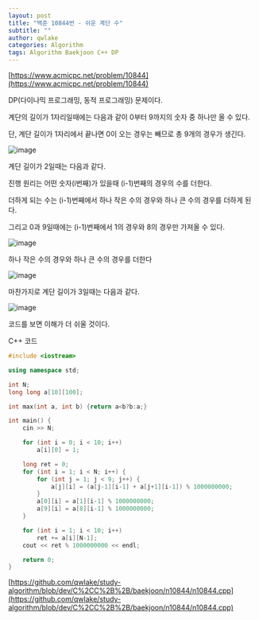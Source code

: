 ```yaml
---
layout: post
title: "백준 10844번 - 쉬운 계단 수"
subtitle: ""
author: qwlake
categories: Algorithm
tags: Algorithm Baekjoon C++ DP
---
```


[https://www.acmicpc.net/problem/10844](https://www.acmicpc.net/problem/10844)

DP(다이나믹 프로그래밍, 동적 프로그래밍) 문제이다.

계단의 길이가 1자리일때에는 다음과 같이 0부터 9까지의 숫자 중 하나만 올 수 있다.

단, 계단 길이가 1자리에서 끝나면 0이 오는 경우는 빼므로 총 9개의 경우가 생긴다.

![image](https://user-images.githubusercontent.com/41278416/89280001-01f33f80-d683-11ea-8ed9-b107560d2083.png)

계단 길이가 2일때는 다음과 같다.

진행 원리는 어떤 숫자(i번째)가 있을때 (i-1)번째의 경우의 수를 더한다.

더하게 되는 수는 (i-1)번째에서 하나 작은 수의 경우와 하나 큰 수의 경우를 더하게 된다.

그리고 0과 9일때에는 (i-1)번째에서 1의 경우와 8의 경우만 가져올 수 있다.

![image](https://user-images.githubusercontent.com/41278416/89279991-fe5fb880-d682-11ea-8434-809967410995.png)

하나 작은 수의 경우와 하나 큰 수의 경우를 더한다

![image](https://user-images.githubusercontent.com/41278416/89280005-03bd0300-d683-11ea-8f16-ef32eaebdba9.png)

마찬가지로 계단 길이가 3일때는 다음과 같다.

![image](https://user-images.githubusercontent.com/41278416/89280009-04559980-d683-11ea-9fc0-5b367f14a30e.png)

코드를 보면 이해가 더 쉬울 것이다.

C++ 코드

```cpp
#include <iostream>

using namespace std;

int N;
long long a[10][100];

int max(int a, int b) {return a<b?b:a;}

int main() {
	cin >> N;

	for (int i = 0; i < 10; i++)
		a[i][0] = 1;

	long ret = 0;
	for (int i = 1; i < N; i++) {
		for (int j = 1; j < 9; j++) {
			a[j][i] = (a[j-1][i-1] + a[j+1][i-1]) % 1000000000;
		}
		a[0][i] = a[1][i-1] % 1000000000;
		a[9][i] = a[8][i-1] % 1000000000;
	}

	for (int i = 1; i < 10; i++)
		ret += a[i][N-1];
	cout << ret % 1000000000 << endl;

	return 0;
}
```

[https://github.com/qwlake/study-algorithm/blob/dev/C%2CC%2B%2B/baekjoon/n10844/n10844.cpp](https://github.com/qwlake/study-algorithm/blob/dev/C%2CC%2B%2B/baekjoon/n10844/n10844.cpp)